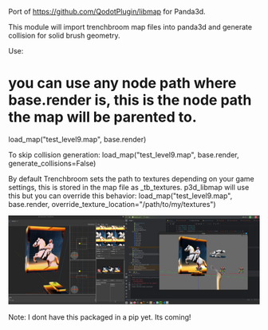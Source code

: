 Port of https://github.com/QodotPlugin/libmap for Panda3d.

This module will import trenchbroom map files into panda3d and generate collision for solid brush geometry.


Use:
# you can use any node path where base.render is, this is the node path the map will be parented to.
load_map("test_level9.map", base.render)

To skip collision generation:
load_map("test_level9.map", base.render, generate_collisions=False)

By default Trenchbroom sets the path to textures depending on your game settings, this is stored in the map file as _tb_textures. p3d_libmap will use this but you can override this behavior:
load_map("test_level9.map", base.render, override_texture_location="/path/to/my/textures")


![Alt text](/images/trenchbroom_showcase.png?raw=true "Example")


Note:
I dont have this packaged in a pip yet. Its coming!